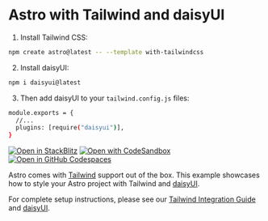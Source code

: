 # Astro with Tailwind and daisyUI

1. Install Tailwind CSS:
```sh
npm create astro@latest -- --template with-tailwindcss
```
2. Install daisyUI:
```sh
npm i daisyui@latest
```
3.  Then add daisyUI to your `tailwind.config.js` files:
```sh
module.exports = {
  //...
  plugins: [require("daisyui")],
}
```

[![Open in StackBlitz](https://developer.stackblitz.com/img/open_in_stackblitz.svg)](https://stackblitz.com/github/withastro/astro/tree/latest/examples/with-tailwindcss)
[![Open with CodeSandbox](https://assets.codesandbox.io/github/button-edit-lime.svg)](https://codesandbox.io/p/sandbox/github/withastro/astro/tree/latest/examples/with-tailwindcss)
[![Open in GitHub Codespaces](https://github.com/codespaces/badge.svg)](https://codespaces.new/withastro/astro?devcontainer_path=.devcontainer/with-tailwindcss/devcontainer.json)

Astro comes with [Tailwind](https://tailwindcss.com?target="_blank") support out of the box. This example showcases how to style your Astro project with Tailwind and [daisyUI](https://daisyui.com?target="_blank").

For complete setup instructions, please see our [Tailwind Integration Guide](https://docs.astro.build/en/guides/integrations-guide/tailwind?target="_blank") and [daisyUI](https://daisyui.com/docs/install/?target="_blank").
